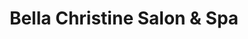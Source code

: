 ---
title: "Bella Christine Salon & Spa"
url: /mckees-rocks/bella-christine-salon-und-spa/
shop: Friseur
---